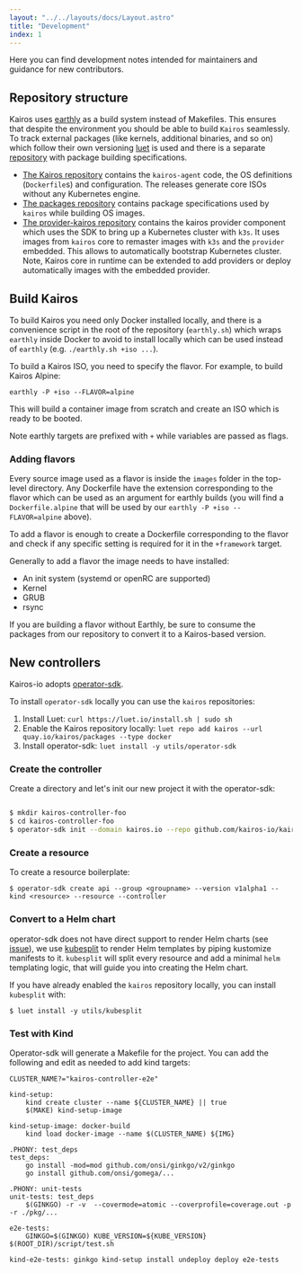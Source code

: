 ```yaml
---
layout: "../../layouts/docs/Layout.astro"
title: "Development"
index: 1
---
```


Here you can find development notes intended for maintainers and guidance for new contributors.

## Repository structure

Kairos uses [earthly](https://earthly.dev/) as a build system instead of Makefiles. This ensures that despite the environment you should be able to build `Kairos` seamlessly. To track external packages (like kernels, additional binaries, and so on) which follow their own versioning [luet](https://luet.io) is used and there is a separate [repository](https://github.com/kairos-io/packages) with package building specifications.

- [The Kairos repository](https://github.com/kairos-io/kairos) contains the `kairos-agent` code, the OS definitions (`Dockerfile`s) and configuration. The releases generate core ISOs without any Kubernetes engine. 
- [The packages repository](https://github.com/kairos-io/packages) contains package specifications used by `kairos` while building OS images.
- [The provider-kairos repository](https://github.com/kairos-io/provider-kairos) contains the kairos provider component which uses the SDK to bring up a Kubernetes cluster with `k3s`. It uses images from `kairos` core to remaster images with `k3s` and the `provider` embedded. This allows to automatically bootstrap Kubernetes cluster. Note, Kairos core in runtime can be extended to add providers or deploy automatically images with the embedded provider.

## Build Kairos


To build Kairos you need only Docker installed locally, and there is a convenience script in the root of the repository (`earthly.sh`) which wraps `earthly` inside Docker to avoid to install locally which can be used instead of `earthly` (e.g. `./earthly.sh +iso ...`).

To build a Kairos ISO, you need to specify the flavor. For example, to build Kairos Alpine:

```
earthly -P +iso --FLAVOR=alpine
```

This will build a container image from scratch and create an ISO which is ready to be booted.

Note earthly targets are prefixed with `+` while variables are passed as flags.

### Adding flavors

Every source image used as a flavor is inside the `images` folder in the top-level directory. Any Dockerfile have the extension corresponding to the flavor which can be used as an argument for earthly builds (you will find a `Dockerfile.alpine` that will be used by our `earthly -P +iso --FLAVOR=alpine` above).

To add a flavor is enough to create a Dockerfile corresponding to the flavor and check if any specific setting is required for it in the `+framework` target.

Generally to add a flavor the image needs to have installed:

- An init system (systemd or openRC are supported)
- Kernel
- GRUB
- rsync

If you are building a flavor without Earthly, be sure to consume the packages from our repository to convert it to a Kairos-based version.

## New controllers

Kairos-io adopts [operator-sdk](https://github.com/operator-framework/operator-sdk). 

To install `operator-sdk` locally you can use the `kairos` repositories:

1. Install Luet:
   `curl https://luet.io/install.sh | sudo sh`
2. Enable the Kairos repository locally:
   `luet repo add kairos --url quay.io/kairos/packages --type docker`
3. Install operator-sdk:
   `luet install -y utils/operator-sdk`

### Create the controller

Create a directory and let's init our new project it with the operator-sdk:

```bash

$ mkdir kairos-controller-foo
$ cd kairos-controller-foo
$ operator-sdk init --domain kairos.io --repo github.com/kairos-io/kairos-controller-foo

```

### Create a resource

To create a resource boilerplate:

```
$ operator-sdk create api --group <groupname> --version v1alpha1 --kind <resource> --resource --controller
```

### Convert to a Helm chart

operator-sdk does not have direct support to render Helm charts (see [issue](https://github.com/operator-framework/operator-sdk/issues/4930)), we use [kubesplit](https://github.com/spectrocloud/kubesplit) to render Helm templates by piping kustomize manifests to it. `kubesplit` will split every resource and add a minimal `helm` templating logic, that will guide you into creating the Helm chart.

If you have already enabled the `kairos` repository locally, you can install `kubesplit` with:

```
$ luet install -y utils/kubesplit
```

### Test with Kind

Operator-sdk will generate a Makefile for the project. You can add the following and edit as needed to add kind targets:

```
CLUSTER_NAME?="kairos-controller-e2e"

kind-setup:
	kind create cluster --name ${CLUSTER_NAME} || true
	$(MAKE) kind-setup-image

kind-setup-image: docker-build
	kind load docker-image --name $(CLUSTER_NAME) ${IMG}

.PHONY: test_deps
test_deps:
	go install -mod=mod github.com/onsi/ginkgo/v2/ginkgo
	go install github.com/onsi/gomega/...

.PHONY: unit-tests
unit-tests: test_deps
	$(GINKGO) -r -v  --covermode=atomic --coverprofile=coverage.out -p -r ./pkg/...

e2e-tests:
	GINKGO=$(GINKGO) KUBE_VERSION=${KUBE_VERSION} $(ROOT_DIR)/script/test.sh

kind-e2e-tests: ginkgo kind-setup install undeploy deploy e2e-tests
```